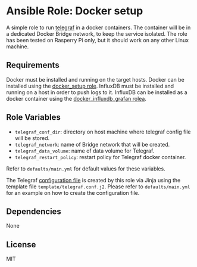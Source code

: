 Ansible Role: Docker setup
=========
A simple role to run [telegraf](https://www.influxdata.com/time-series-platform/telegraf/) in a docker containers. 
The container will be in a dedicated  Docker Bridge network, to keep the service isolated.
The role has been tested on Rasperry Pi only, but it should work on any other Linux machine.

Requirements
------------

Docker must be installed and running on the target hosts. Docker can be installed using the [docker_setup role](https://github.com/ellolo/ansible-docker_setup). 
InfluxDB must be installed and running on a host in order to push logs to it. InfluxDB can be installed as a docker container using the [docker_influxdb_grafan rolea](https://github.com/ellolo/ansible-docker_influxdb_grafana). 

Role Variables
--------------

- ``telegraf_conf_dir``: directory on host machine where telegraf config file will be stored.
- ``telegraf_network``: name of Bridge network that will be created.
- ``telegraf_data_volume``: name of data volume for Telegraf.
- ``telegraf_restart_policy``: restart policy for Telegraf docker container.

Refer to ``defaults/main.yml`` for default values for these variables.

The Telegraf [configuration file](https://github.com/influxdata/telegraf/blob/master/docs/CONFIGURATION.md) is created by this role via Jinja using the template file ``template/telegraf.conf.j2``. Please refer to ``defaults/main.yml`` for an example on how to create the configuration file.
 

Dependencies
------------

None

License
-------

MIT
